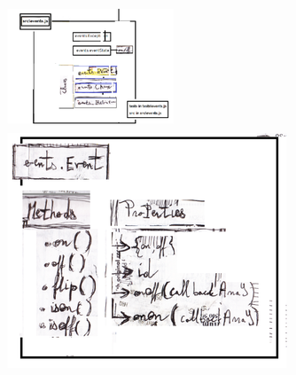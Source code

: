 
<img style="width:300px" 
    src="https://github.com/franckEinstein90/bambi/blob/master/documentation/developers/events/eventsjs.png?raw=true">

<img src="https://github.com/franckEinstein90/bambi/blob/master/documentation/developers/events/events.Event.png?raw=true">
